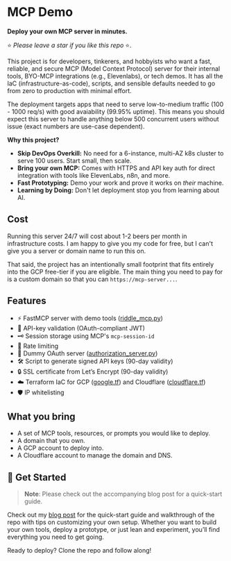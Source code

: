 # MCP Demo

**Deploy your own MCP server in minutes.**

⭐ _Please leave a star if you like this repo_ ⭐.

This project is for developers, tinkerers, and hobbyists who want a fast,
reliable, and secure MCP (Model Context Protocol) server for their internal
tools, BYO-MCP integrations (e.g., Elevenlabs), or tech demos. It has
all the IaC (infrastructure-as-code), scripts, and sensible defaults needed to
go from zero to production with minimal effort.

The deployment targets apps that need to serve low-to-medium traffic (100 - 1000
req/s) with good avaiability (99.95% uptime). This means you should expect this
server to handle anything below 500 concurrent users without issue (exact
numbers are use-case dependent).

**Why this project?**

- **Skip DevOps Overkill:** No need for a 6-instance, multi-AZ k8s cluster to serve 100 users. Start small, then scale.
- **Bring your own MCP:** Comes with HTTPS and API key auth for direct integration
  with tools like ElevenLabs, n8n, and more.
- **Fast Prototyping:** Demo your work and prove it works on *their* machine.
- **Learning by Doing:** Don't let deployment stop you from learning about AI.

## Cost

Running this server 24/7 will cost about 1-2 beers per month in infrastructure
costs. I am happy to give you my code for free, but I can't give you a server
or domain name to run this on.

That said, the project has an intentionally small footprint that fits entirely
into the GCP free-tier if you are eligible. The main thing you need to pay for
is a custom domain so that you can `https://mcp-server...`.

## Features

- ⚡ FastMCP server with demo tools ([riddle_mcp.py](src/services/riddle_mcp.py))
- 🔑 API-key validation (OAuth-compliant JWT)
- 🗝️ Session storage using MCP's `mcp-session-id`
- 🚦 Rate limiting
- 🧪 Dummy OAuth server ([authorization_server.py](src/services/authorization_server.py))
- 🛠️ Script to generate signed API keys (90-day validity)
- 🔒 SSL certificate from Let’s Encrypt (90-day validity)
- ☁️ Terraform IaC for GCP ([google.tf](infra/google.tf)) and Cloudflare ([cloudflare.tf](infra/cloudflare.tf))
- 🛡️ IP whitelisting

## What you bring

- A set of MCP tools, resources, or prompts you would like to deploy.
- A domain that you own.
- A GCP account to deploy into.
- A Cloudflare account to manage the domain and DNS.

## 🚀 Get Started

> **Note**: Please check out the accompanying blog post for a quick-start guide.

Check out my [blog post](#) for the quick-start guide and walkthrough of
the repo with tips on customizing your own setup. Whether you want to build your
own tools, deploy a prototype, or just lean and experiment, you’ll find
everything you need to get going.


Ready to deploy? Clone the repo and follow along!
